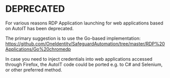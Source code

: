# DEPRECATED
For various reasons RDP Application launching for web applications based on AutoIT has been deprecated.

The primary suggestion is to use the Go-based implementation: https://github.com/OneIdentity/SafeguardAutomation/tree/master/RDP%20Applications/Go%20chromedp

In case you need to inject credentials into web applications accessed through Firefox, the AutoIT code could be ported e.g. to C# and Selenium, or other preferred method.
